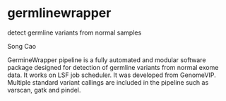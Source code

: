 # germlinewrapper
detect germline variants from normal samples

Song Cao

GermineWrapper pipeline is a fully automated and modular software package designed for detection of germline variants from normal exome data. It works on LSF job scheduler. It was developed from GenomeVIP. Multiple standard variant callings are included in the pipeline such as varscan, gatk and pindel.
